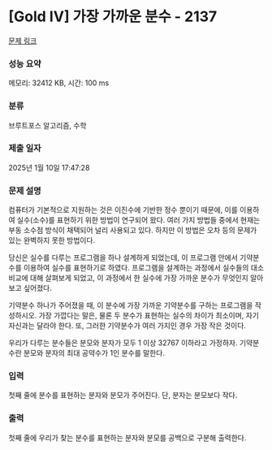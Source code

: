 # [Gold IV] 가장 가까운 분수 - 2137 

[문제 링크](https://www.acmicpc.net/problem/2137) 

### 성능 요약

메모리: 32412 KB, 시간: 100 ms

### 분류

브루트포스 알고리즘, 수학

### 제출 일자

2025년 1월 10일 17:47:28

### 문제 설명

<p>컴퓨터가 기본적으로 지원하는 것은 이진수에 기반한 정수 뿐이기 때문에, 이를 이용하여 실수(소수)를 표현하기 위한 방법이 연구되어 왔다. 여러 가지 방법들 중에서 현재는 부동 소수점 방식이 채택되어 널리 사용되고 있다. 하지만 이 방법은 오차 등의 문제가 있는 완벽하지 못한 방법이다.</p>

<p>당신은 실수를 다루는 프로그램을 하나 설계하게 되었는데, 이 프로그램 안에서 기약분수를 이용하여 실수를 표현하기로 하였다. 프로그램을 설계하는 과정에서 실수들의 대소 비교에 대해 살펴보게 되었고, 이 과정에서 한 실수에 가장 가까운 분수가 무엇인지 알아보고 싶어졌다.</p>

<p>기약분수 하나가 주어졌을 때, 이 분수에 가장 가까운 기약분수를 구하는 프로그램을 작성하시오. 가장 가깝다는 말은, 물론 두 분수가 표현하는 실수의 차이가 최소이며, 자기 자신과는 달라야 한다. 또, 그러한 기약분수가 여러 가지인 경우 가장 작은 것이다.</p>

<p>우리가 다루는 분수들은 분모와 분자가 모두 1 이상 32767 이하라고 가정하자. 기약분수란 분모와 분자의 최대 공약수가 1인 분수를 말한다.</p>

### 입력 

 <p>첫째 줄에 분수를 표현하는 분자와 분모가 주어진다. 단, 분자는 분모보다 작다.</p>

### 출력 

 <p>첫째 줄에 우리가 찾는 분수를 표현하는 분자와 분모를 공백으로 구분해 출력한다.</p>

